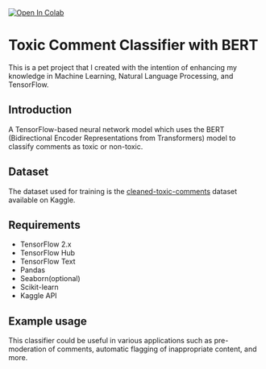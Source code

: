 <a target="_blank" href="https://colab.research.google.com/github/MarkHmnv/Toxic-Comment-Classifier/blob/main/train.ipynb">
  <img src="https://colab.research.google.com/assets/colab-badge.svg" alt="Open In Colab"/>
</a>

# Toxic Comment Classifier with BERT

This is a pet project that I created with the intention of enhancing my knowledge in Machine Learning, Natural Language Processing, and TensorFlow.

## Introduction
A TensorFlow-based neural network model which uses the BERT (Bidirectional Encoder Representations from Transformers) model to classify comments as toxic or non-toxic.

## Dataset
The dataset used for training is the [cleaned-toxic-comments](https://www.kaggle.com/datasets/fizzbuzz/cleaned-toxic-comments) dataset available on Kaggle.

## Requirements
* TensorFlow 2.x
* TensorFlow Hub
* TensorFlow Text
* Pandas
* Seaborn(optional)
* Scikit-learn
* Kaggle API

## Example usage
This classifier could be useful in various applications such as pre-moderation of comments, automatic flagging of inappropriate content, and more.